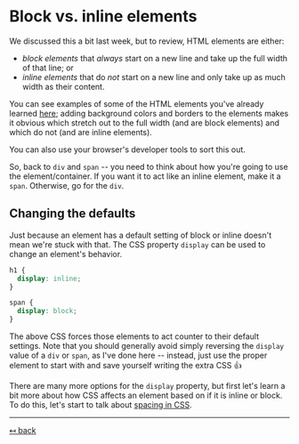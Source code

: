 # Block vs. inline elements

We discussed this a bit last week, but to review, HTML elements are either:

- *block elements* that _always_ start on a new line and take up the full width of that line; or
- *inline elements* that do _not_ start on a new line and only take up as much width as their content.

You can see examples of some of the HTML elements you've already learned [here](https://cdpn.io/angeliquejw/debug/BaNrzWW); adding background colors and borders to the elements makes it obvious which stretch out to the full width (and are block elements) and which do not (and are inline elements).

You can also use your browser's developer tools to sort this out.

So, back to `div` and `span` -- you need to think about how you're going to use the element/container. If you want it to act like an inline element, make it a `span`. Otherwise, go for the `div`.

## Changing the defaults

Just because an element has a default setting of block or inline doesn't mean we're stuck with that. The CSS property `display` can be used to change an element's behavior.

```css
h1 {
  display: inline;
}

span {
  display: block;
}
```
The above CSS forces those elements to act counter to their default settings. Note that you should generally avoid simply reversing the `display` value of a `div` or `span`, as I've done here -- instead, just use the proper element to start with and save yourself writing the extra CSS 👍

There are many more options for the `display` property, but first let's learn a bit more about how CSS affects an element based on if it is inline or block. To do this, let's start to talk about [spacing in CSS](css-spacing.md).

---

[↤ back](README.md#table-of-contents)
